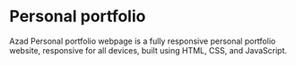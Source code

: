 # Personal portfolio

Azad Personal portfolio webpage is a fully responsive personal portfolio website, responsive for all devices, built using HTML, CSS, and JavaScript.
